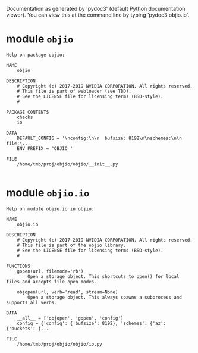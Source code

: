 Documentation as generated by 'pydoc3' (default Python documentation
viewer). You can view this at the command line by typing
'pydoc3 objio.io'.
# module `objio`

```
Help on package objio:

NAME
    objio

DESCRIPTION
    # Copyright (c) 2017-2019 NVIDIA CORPORATION. All rights reserved.
    # This file is part of webloader (see TBD).
    # See the LICENSE file for licensing terms (BSD-style).
    #

PACKAGE CONTENTS
    checks
    io

DATA
    DEFAULT_CONFIG = '\nconfig:\n\n  bufsize: 8192\n\nschemes:\n\n  file:\...
    ENV_PREFIX = 'OBJIO_'

FILE
    /home/tmb/proj/objio/objio/__init__.py


```

# module `objio.io`

```
Help on module objio.io in objio:

NAME
    objio.io

DESCRIPTION
    # Copyright (c) 2017-2019 NVIDIA CORPORATION. All rights reserved.
    # This file is part of the objio library.
    # See the LICENSE file for licensing terms (BSD-style).
    #

FUNCTIONS
    gopen(url, filemode='rb')
        Open a storage object. This shortcuts to open() for local files and accepts file open modes.
    
    objopen(url, verb='read', stream=None)
        Open a storage object. This always spawns a subprocess and supports all verbs.

DATA
    __all__ = ['objopen', 'gopen', 'config']
    config = {'config': {'bufsize': 8192}, 'schemes': {'az': {'buckets': {...

FILE
    /home/tmb/proj/objio/objio/io.py


```

